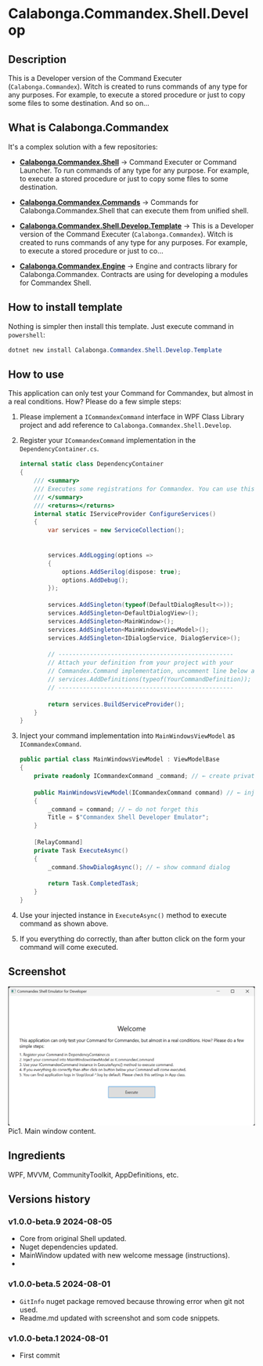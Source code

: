 ﻿<!-- Provide an overview of what your template package does and how to get started.
Consider previewing the README before uploading (https://learn.microsoft.com/en-us/nuget/nuget-org/package-readme-on-nuget-org#preview-your-readme). -->

# Calabonga.Commandex.Shell.Develop

## Description

This is a Developer version of the Command Executer (`Calabonga.Commandex`). Witch is created to runs commands of any type for any purposes. For example, to execute a stored procedure or just to copy some files to some destination. And so on... 

## What is Calabonga.Commandex

It's a complex solution with a few repositories:

* **[Calabonga.Commandex.Shell](https://github.com/Calabonga/Calabonga.Commandex.Shell)** → Command Executer or Command Launcher. To run commands of any type for any purpose. For example, to execute a stored procedure or just to copy some files to some destination.

* **[Calabonga.Commandex.Commands](https://github.com/Calabonga/Calabonga.Commandex.Commands)** → Commands for Calabonga.Commandex.Shell that can execute them from unified shell.

* **[Calabonga.Commandex.Shell.Develop.Template](https://github.com/Calabonga/Calabonga.Commandex.Shell.Develop.Template)** → This is a Developer version of the Command Executer (`Calabonga.Commandex`). Witch is created to runs commands of any type for any purposes. For example, to execute a stored procedure or just to co…

* **[Calabonga.Commandex.Engine](https://github.com/Calabonga/Calabonga.Commandex.Engine)** → Engine and contracts library for Calabonga.Commandex. Contracts are using for developing a modules for Commandex Shell.

## How to install template

Nothing is simpler then install this template. Just execute command in `powershell`:

``` powershell
dotnet new install Calabonga.Commandex.Shell.Develop.Template
```

## How to use

This application can only test your Command for Commandex, but almost in a real conditions. How? Please do a few simple steps:

1. Please implement a `ICommandexCommand` interface in WPF Class Library project and add reference to `Calabonga.Commandex.Shell.Develop`.
2. Register your `ICommandexCommand` implementation in the `DependencyContainer.cs`.

    ``` csharp
    internal static class DependencyContainer
    {
        /// <summary>
        /// Executes some registrations for Commandex. You can use this register your CommandexCommand for testing
        /// </summary>
        /// <returns></returns>
        internal static IServiceProvider ConfigureServices()
        {
            var services = new ServiceCollection();


            services.AddLogging(options =>
            {
                options.AddSerilog(dispose: true);
                options.AddDebug();
            });

            services.AddSingleton(typeof(DefaultDialogResult<>));
            services.AddSingleton<DefaultDialogView>();
            services.AddSingleton<MainWindow>();
            services.AddSingleton<MainWindowsViewModel>();
            services.AddSingleton<IDialogService, DialogService>();

            // --------------------------------------------------
            // Attach your definition from your project with your
            // Commandex.Command implementation, uncomment line below and add your command type.
            // services.AddDefinitions(typeof(YourCommandDefinition)); 
            // --------------------------------------------------

            return services.BuildServiceProvider();
        }
    }
    ```


3. Inject your command implementation into `MainWindowsViewModel` as `ICommandexCommand`.
    ``` csharp
    public partial class MainWindowsViewModel : ViewModelBase
    {
        private readonly ICommandexCommand _command; // ← create private field

        public MainWindowsViewModel(ICommandexCommand command) // ← inject base interface
        {
            _command = command; // ← do not forget this
            Title = $"Commandex Shell Developer Emulator";
        }

        [RelayCommand]
        private Task ExecuteAsync()
        {
            _command.ShowDialogAsync(); // ← show command dialog

            return Task.CompletedTask;
        }
    }
    ```

4. Use your injected instance in `ExecuteAsync()` method to execute command as shown above.
5. If you everything do correctly, than after button click on the form your command will come executed.

## Screenshot

![imaged](./whatnot/howitworks_2024-08-05.png)
Pic1. Main window content.

## Ingredients

WPF, MVVM, CommunityToolkit, AppDefinitions, etc.

## Versions history 

### v1.0.0-beta.9 2024-08-05

* Core from original Shell updated.
* Nuget dependencies updated.
* MainWindow updated with new welcome message (instructions).
* 
### v1.0.0-beta.5 2024-08-01

* `GitInfo` nuget package removed because throwing error when git not used.
* Readme.md updated with screenshot and som code snippets.


### v1.0.0-beta.1 2024-08-01

* First commit